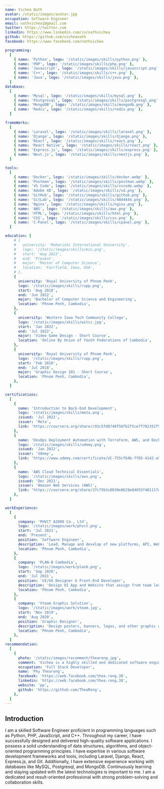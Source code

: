 ```yaml
---
name: Vichea Nath
avatar: /static/images/avatar.jpg
occupation: Software Engineer
email: nathvichea1@gmail.com
twitter: https://twitter.com
linkedin: https://www.linkedin.com/in/nathvichea
github: https://github.com/vicheanath
facebook: https://www.facebook.com/nathvichea

programming:
  [
    { name: 'Python', logo: '/static/images/skills/python.png' },
    { name: 'PHP', logo: '/static/images/skills/php.png' },
    { name: 'Javascript', logo: '/static/images/skills/javascript.png' },
    { name: 'C++', logo: '/static/images/skills/c++.png' },
    { name: 'Java', logo: '/static/images/skills/java.png' },
  ]
database:
  [
    { name: 'Mysql', logo: '/static/images/skills/mysql.png' },
    { name: 'Postgresql', logo: '/static/images/skills/postgresql.png' },
    { name: 'MongoDB', logo: '/static/images/skills/mongodb.png' },
    { name: 'Redis', logo: '/static/images/skills/redis.png' },
  ]

frameWorks:
  [
    { name: 'Laravel', logo: '/static/images/skills/laravel.png' },
    { name: 'Django', logo: '/static/images/skills/django.png' },
    { name: 'React', logo: '/static/images/skills/react.png' },
    { name: 'React Native', logo: '/static/images/skills/react.png' },
    { name: 'Express.js', logo: '/static/images/skills/express.png' },
    { name: 'Next.js', logo: '/static/images/skills/nextjs.png' },
  ]

tools:
  [
    { name: 'Docker', logo: '/static/images/skills/docker.webp' },
    { name: 'Postman', logo: '/static/images/skills/postman.webp' },
    { name: 'VS Code', logo: '/static/images/skills/vscode.webp' },
    { name: 'Adobe XD', logo: '/static/images/skills/xd.png' },
    { name: 'GitHub', logo: '/static/images/skills/github.png' },
    { name: 'GitLab', logo: '/static/images/skills/4844444.png' },
    { name: 'Nginx', logo: '/static/images/skills/nginx.png' },
    { name: 'AWS', logo: '/static/images/skills/aws.png' },
    { name: 'HTML', logo: '/static/images/skills/html.png' },
    { name: 'CSS', logo: '/static/images/skills/css.png' },
    { name: 'C-Panel', logo: '/static/images/skills/cpanel.png' },
  ]

education: [
    # {
    #   university: 'Maharishi International University',
    #   logo: '/static/images/skills/miu.png',
    #   start: 'Aug 2023',
    #   end: 'Present',
    #   major: 'Master of Computer Science',
    #   location: 'Fairfield, Iowa, USA',
    # },
    {
      university: 'Royal University of Phnom Penh',
      logo: '/static/images/skills/rupp.png',
      start: 'Aug 2018',
      end: 'Jun 2022',
      major: 'Bachelor of Computer Science and Engineering',
      location: 'Phnom Penh, Cambodia',
    },
    {
      university: 'Western Iowa Tech Community College',
      logo: '/static/images/skills/witcc.jpg',
      start: 'Jan 2022',
      end: 'Jul 2022',
      major: 'Video Game Design - Short Course',
      location: 'Online By Union of Youth Federations of Cambodia',
    },
    {
      university: 'Royal University of Phnom Penh',
      logo: '/static/images/skills/rupp.png',
      start: 'Feb 2018',
      end: 'Jul 2018',
      major: 'Graphic Design 101 - Short Course',
      location: 'Phnom Penh, Cambodia',
    },
  ]

certifications:
  [
    {
      name: 'Introduction to Back-End Development',
      logo: '/static/images/skills/meta.png',
      issued: 'Jul 2022',
      issuer: 'Meta',
      link: 'https://coursera.org/share/c91c5fd8740f56fb2f5ce7f702352f5f',
    },
    {
      name: 'DevOps Deployment Automation with Terraform, AWS, and Docker',
      logo: '/static/images/skills/udemy.png',
      issued: 'Jan 2022',
      issuer: 'Udemy',
      link: 'https://www.udemy.com/certificate/UC-755cf64b-ff85-4142-a583-8831fcae3ced/',
    },
    {
      name: 'AWS Cloud Technical Essentials',
      logo: '/static/images/skills/aws.png',
      issued: 'Dec 2021',
      issuer: 'Amazon Web Services (AWS)',
      link: 'https://coursera.org/share/27c75b3c0830e8629e84055f481117df',
    },
  ]

workExperience:
  [
    {
      company: 'PHVCT A2888 Co., Ltd',
      logo: '/static/images/work/phvct.png',
      start: 'Jul 2021',
      end: 'Present',
      position: 'Software Engineer',
      description: 'Lead, Manage and develop of new platforms, API, Web, and Mobile app.',
      location: 'Phnom Penh, Cambodia',
    },
    {
      company: 'PLAN-B Cambodia',
      logo: '/static/images/work/planb.png',
      start: 'Sep 2020',
      end: 'Jul 2021',
      position: 'UI/UX Designer & Front-End Developer',
      description: 'Design UI App and Website that assign from team leader.',
      location: 'Phnom Penh, Cambodia',
    },
    {
      company: 'Vteam Graphic Solution',
      logo: '/static/images/work/vteam.jpg',
      start: 'Nov 2019',
      end: 'Aug 2020',
      position: 'Graphic Designer',
      description: 'Design posters, banners, logos, and other graphic works.',
      location: 'Phnom Penh, Cambodia',
    },
  ]
recommendation:
  [
    {
      photo: '/static/images/recomment/thearong.jpg',
      comment: 'Vichea is a highly skilled and dedicated software engineer who consistently delivers outstanding results. With a passion for problem-solving and a commitment to staying updated with the latest technologies, He excels in developing efficient and innovative solutions. Their exceptional collaboration and communication skills make them a valuable asset in any team. I confidently recommend He for software engineering opportunities, as their talent and drive are sure to make a significant impact.',
      occupation: 'Full Stack Developer',
      name: 'Phy Thearong',
      facebook: 'https://web.facebook.com/thea.rong.38',
      linkedin: 'https://web.facebook.com/thea.rong.38',
      website: 'pp',
      github: 'https://github.com/TheaRong',
    },
  ]
---
```


## Introduction

I am a skilled Software Engineer proficient in programming languages such as Python, PHP, JavaScript, and C++. Throughout my career, I have successfully designed and delivered high-quality software applications. I possess a solid understanding of data structures, algorithms, and object-oriented programming principles. I have expertise in various software development frameworks and tools, including Laravel, Django, React, Express.js, and Git. Additionally, I have extensive experience working with databases like MySQL, Postgresql, and MongoDB. Continuously learning and staying updated with the latest technologies is important to me. I am a dedicated and result-oriented professional with strong problem-solving and collaboration skills.

